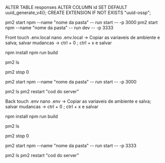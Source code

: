 ALTER TABLE responses ALTER COLUMN id SET DEFAULT uuid_generate_v4();
CREATE EXTENSION IF NOT EXISTS "uuid-ossp";

pm2 start npm --name "nome da pasta" -- run start -- -p 3000
pm2 start npm --name "nome da pasta" -- run dev -- -p 3333


Front 
touch .env.local
nano .env.local -> Copiar as variaveis de ambiente e salva;
salvar mudancas -> ctrl + 0 ; ctrl + x e salvar

npm install
npm run build

pm2 ls

pm2 stop 0

pm2 start npm --name "nome da pasta" -- run start -- -p 3000

pm2 ls
pm2 restart "cod do server"

Back 
touch .env
nano .env -> Copiar as variaveis de ambiente e salva;
salvar mudancas -> ctrl + 0 ; ctrl + x e salvar

npm install
npm run build

pm2 ls

pm2 stop 0

pm2 start npm --name "nome da pasta" -- run start -- -p 3333

pm2 ls
pm2 restart "cod do server"
